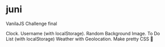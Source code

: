 # juni

VanilaJS Challenge final

Clock.
Username (with localStorage).
Random Background Image.
To Do List (with localStorage)
Weather with Geolocation.
Make pretty CSS 💖
